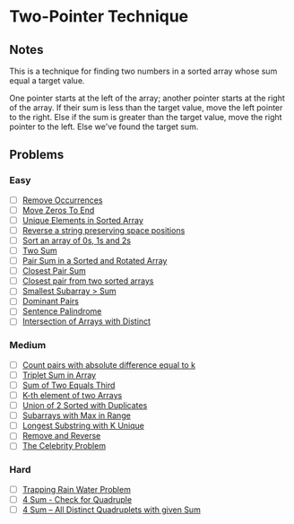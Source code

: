 # Two-Pointer Technique

## Notes

This is a technique for finding two numbers in a sorted array whose sum equal a target value.

One pointer starts at the left of the array; another pointer starts at the right of the array. If their sum is less than the target value, move the left pointer to the right. Else if the sum is greater than the target value, move the right pointer to the left. Else we've found the target sum.

## Problems

### Easy

- [ ] [Remove Occurrences](https://www.geeksforgeeks.org/dsa/remove-element/)
- [ ] [Move Zeros To End](https://www.geeksforgeeks.org/dsa/move-zeroes-end-array/)
- [ ] [Unique Elements in Sorted Array](https://www.geeksforgeeks.org/dsa/remove-duplicates-sorted-array/)
- [ ] [Reverse a string preserving space positions](https://www.geeksforgeeks.org/dsa/reverse-string-preserving-space-positions/)
- [ ] [Sort an array of 0s, 1s and 2s](https://www.geeksforgeeks.org/dsa/sort-an-array-of-0s-1s-and-2s/)
- [ ] [Two Sum](https://www.geeksforgeeks.org/dsa/check-if-pair-with-given-sum-exists-in-array/)
- [ ] [Pair Sum in a Sorted and Rotated Array](https://www.geeksforgeeks.org/dsa/given-a-sorted-and-rotated-array-find-if-there-is-a-pair-with-a-given-sum/)
- [ ] [Closest Pair Sum](https://www.geeksforgeeks.org/dsa/2-sum-pair-sum-closest-to-target/)
- [ ] [Closest pair from two sorted arrays](https://www.geeksforgeeks.org/dsa/given-two-sorted-arrays-number-x-find-pair-whose-sum-closest-x/)
- [ ] [Smallest Subarray > Sum](https://www.geeksforgeeks.org/dsa/minimum-length-subarray-sum-greater-given-value/)
- [ ] [Dominant Pairs](https://www.geeksforgeeks.org/dsa/find-the-number-of-dominant-pairs/)
- [ ] [Sentence Palindrome](https://www.geeksforgeeks.org/dsa/sentence-palindrome-palindrome-removing-spaces-dots-etc/)
- [ ] [Intersection of Arrays with Distinct](https://www.geeksforgeeks.org/dsa/intersection-of-two-arrays-with-distinct-elements/)

### Medium

- [ ] [Count pairs with absolute difference equal to k](https://www.geeksforgeeks.org/dsa/count-pairs-difference-equal-k/)
- [ ] [Triplet Sum in Array](https://www.geeksforgeeks.org/dsa/find-a-triplet-that-sum-to-a-given-value/)
- [ ] [Sum of Two Equals Third](https://www.geeksforgeeks.org/dsa/find-triplet-sum-two-equals-third-element/)
- [ ] [K-th element of two Arrays](https://www.geeksforgeeks.org/problems/k-th-element-of-two-sorted-array1317/1)
- [ ] [Union of 2 Sorted with Duplicates](https://www.geeksforgeeks.org/problems/union-of-two-sorted-arrays-1587115621/1?page=1&category=two-pointer-algorithm&sortBy=submissions)
- [ ] [Subarrays with Max in Range](https://www.geeksforgeeks.org/dsa/number-subarrays-maximum-value-given-range/)
- [ ] [Longest Substring with K Unique](https://www.geeksforgeeks.org/dsa/find-the-longest-substring-with-k-unique-characters-in-a-given-string/)
- [ ] [Remove and Reverse](https://www.geeksforgeeks.org/dsa/remove-repeating-chars-and-reverse-string-until-no-repetitions/)
- [ ] [The Celebrity Problem](https://www.geeksforgeeks.org/dsa/the-celebrity-problem/)

### Hard

- [ ] [Trapping Rain Water Problem](https://www.geeksforgeeks.org/dsa/trapping-rain-water/)
- [ ] [4 Sum - Check for Quadruple](https://www.geeksforgeeks.org/dsa/find-four-numbers-with-sum-equal-to-given-sum/)
- [ ] [4 Sum – All Distinct Quadruplets with given Sum](https://www.geeksforgeeks.org/dsa/find-four-elements-that-sum-to-a-given-value-set-2/)
